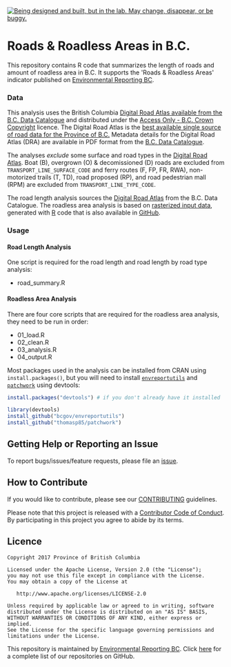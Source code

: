 <div id="devex-badge"><a rel="Exploration" href="https://github.com/BCDevExchange/assets/blob/master/README.md"><img alt="Being designed and built, but in the lab. May change, disappear, or be buggy." style="border-width:0" src="https://assets.bcdevexchange.org/images/badges/exploration.svg" title="Being designed and built, but in the lab. May change, disappear, or be buggy." /></a></div>

# Roads & Roadless Areas in B.C.

This repository contains R code that summarizes the length of roads and amount of roadless area in B.C. It supports the 'Roads & Roadless Areas' indicator published on [Environmental Reporting BC](http://www2.gov.bc.ca/gov/content?id=FF80E0B985F245CEA62808414D78C41B).

### Data

This analysis uses the British Columbia [Digital Road Atlas available from the B.C. Data Catalogue]((https://catalogue.data.gov.bc.ca/dataset/bb060417-b6e6-4548-b837-f9060d94743e)) and distributed under the [Access Only - B.C. Crown Copyright](https://www2.gov.bc.ca/gov/content?id=1AAACC9C65754E4D89A118B875E0FBDA) licence. The Digital Road Atlas is the [best available single source of road data for the Province of B.C.](https://www2.gov.bc.ca/gov/content?id=21FFEC94B0AD40818D2D2AF06D522714) Metadata details for the Digital Road Atlas (DRA) are available in PDF format from the [B.C. Data Catalogue](https://catalogue.data.gov.bc.ca/dataset/bb060417-b6e6-4548-b837-f9060d94743e).

The analyses _exclude_ some surface and road types in the [Digital Road Atlas](https://catalogue.data.gov.bc.ca/dataset/bb060417-b6e6-4548-b837-f9060d94743e). Boat (B), overgrown (O) & decomissioned (D) roads are excluded from `TRANSPORT_LINE_SURFACE_CODE` and ferry routes (F, FP, FR, RWA), non-motorized trails (T, TD), road proposed (RP), and road pedestrian mall (RPM) are excluded from `TRANSPORT_LINE_TYPE_CODE`.

The road length analysis sources the [Digital Road Atlas](https://catalogue.data.gov.bc.ca/dataset/bb060417-b6e6-4548-b837-f9060d94743e) from the B.C. Data Catalogue. The roadless area analysis is based on [rasterized input data](https://en.wikipedia.org/wiki/Raster_data), generated with [R](https://www.r-project.org/) code that is also available in [GitHub](https://github.com/bcgov/bc-raster-roads).

### Usage

#### Road Length Analysis

One script is required for the road length and road length by road type analysis:

- road_summary.R

#### Roadless Area Analysis

There are four core scripts that are required for the roadless area analysis, they need to be run in order:

-   01\_load.R
-   02\_clean.R
-   03\_analysis.R
-   04\_output.R

Most packages used in the analysis can be installed from CRAN using `install.packages()`, but you will need to install [`envreportutils`](https://github.com/bcgov/envreportutils) and [`patchwork`](https://github.com/thomasp85/patchwork) using devtools:

```r
install.packages("devtools") # if you don't already have it installed

library(devtools)
install_github("bcgov/envreportutils")
install_github("thomasp85/patchwork")
```

## Getting Help or Reporting an Issue

To report bugs/issues/feature requests, please file an [issue](https://github.com/bcgov/roadless-areas-indicator/issues/).

## How to Contribute

If you would like to contribute, please see our [CONTRIBUTING](CONTRIBUTING.md) guidelines.

Please note that this project is released with a [Contributor Code of Conduct](CODE_OF_CONDUCT.md).
By participating in this project you agree to abide by its terms.

## Licence

    Copyright 2017 Province of British Columbia

    Licensed under the Apache License, Version 2.0 (the "License");
    you may not use this file except in compliance with the License.
    You may obtain a copy of the License at

       http://www.apache.org/licenses/LICENSE-2.0

    Unless required by applicable law or agreed to in writing, software
    distributed under the License is distributed on an "AS IS" BASIS,
    WITHOUT WARRANTIES OR CONDITIONS OF ANY KIND, either express or implied.
    See the License for the specific language governing permissions and
    limitations under the License.


This repository is maintained by [Environmental Reporting BC](http://www2.gov.bc.ca/gov/content?id=FF80E0B985F245CEA62808414D78C41B). Click [here](https://github.com/bcgov/EnvReportBC) for a complete list of our repositories on GitHub.
